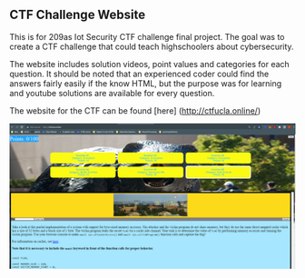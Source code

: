 ## CTF Challenge Website

This is for 209as Iot Security CTF challenge final project. The goal was to create a CTF challenge that could teach highschoolers about cybersecurity.

The website includes solution videos, point values and categories for each question. It should be noted that an experienced coder could find the answers fairly easily if the know HTML, but the purpose was for learning and youtube solutions are available for every question.

The website for the CTF can be found [here] (http://ctfucla.online/)

![Test Image 1](/images/github_example.png)